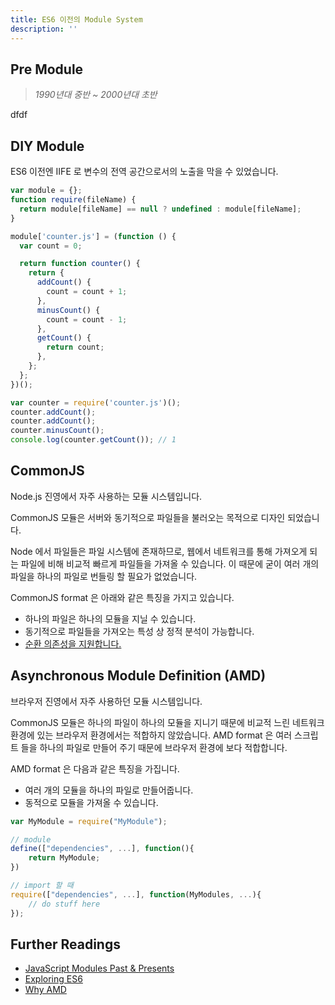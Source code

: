 ```yaml
---
title: ES6 이전의 Module System
description: ''
---
```


## Pre Module

> _1990년대 중반 ~ 2000년대 초반_

dfdf

## DIY Module

ES6 이전엔 IIFE 로 변수의 전역 공간으로서의 노출을 막을 수 있었습니다.

```js
var module = {};
function require(fileName) {
  return module[fileName] == null ? undefined : module[fileName];
}

module['counter.js'] = (function () {
  var count = 0;

  return function counter() {
    return {
      addCount() {
        count = count + 1;
      },
      minusCount() {
        count = count - 1;
      },
      getCount() {
        return count;
      },
    };
  };
})();

var counter = require('counter.js')();
counter.addCount();
counter.addCount();
counter.minusCount();
console.log(counter.getCount()); // 1
```

## CommonJS

Node.js 진영에서 자주 사용하는 모듈 시스템입니다.

CommonJS 모듈은 서버와 동기적으로 파일들을 불러오는 목적으로 디자인 되었습니다.

Node 에서 파일들은 파일 시스템에 존재하므로, 웹에서 네트워크를 통해 가져오게 되는 파일에 비해 비교적 빠르게 파일들을 가져올 수 있습니다. 이 때문에 굳이 여러 개의 파일을 하나의 파일로 번들링 할 필요가 없었습니다.

CommonJS format 은 아래와 같은 특징을 가지고 있습니다.

- 하나의 파일은 하나의 모듈을 지닐 수 있습니다.
- 동기적으로 파일들을 가져오는 특성 상 정적 분석이 가능합니다.
- [순환 의존성을 지원합니다.](https://blog.outsider.ne.kr/1283)

## Asynchronous Module Definition (AMD)

브라우저 진영에서 자주 사용하던 모듈 시스템입니다.

CommonJS 모듈은 하나의 파일이 하나의 모듈을 지니기 때문에 비교적 느린 네트워크 환경에 있는 브라우저 환경에서는 적합하지 않았습니다. AMD format 은 여러 스크립트 들을 하나의 파일로 만들어 주기 때문에 브라우저 환경에 보다 적합합니다.

AMD format 은 다음과 같은 특징을 가집니다.

- 여러 개의 모듈을 하나의 파일로 만들어줍니다.
- 동적으로 모듈을 가져올 수 있습니다.

```js
var MyModule = require("MyModule");

// module
define(["dependencies", ...], function(){
    return MyModule;
})

// import 할 때
require(["dependencies", ...], function(MyModules, ...){
    // do stuff here
});
```

## Further Readings

- [JavaScript Modules Past & Presents](https://www.youtube.com/watch?v=GQ96b_u7rGc&t=2325s)
- [Exploring ES6](https://exploringjs.com/es6/ch_modules.html#static-module-structure)
- [Why AMD](https://requirejs.org/docs/whyamd.html)
